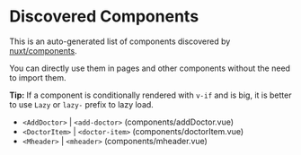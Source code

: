 # Discovered Components

This is an auto-generated list of components discovered by [nuxt/components](https://github.com/nuxt/components).

You can directly use them in pages and other components without the need to import them.

**Tip:** If a component is conditionally rendered with `v-if` and is big, it is better to use `Lazy` or `lazy-` prefix to lazy load.

- `<AddDoctor>` | `<add-doctor>` (components/addDoctor.vue)
- `<DoctorItem>` | `<doctor-item>` (components/doctorItem.vue)
- `<Mheader>` | `<mheader>` (components/mheader.vue)
